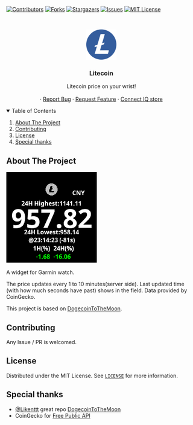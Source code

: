 [![Contributors][contributors-shield]][contributors-url]
[![Forks][forks-shield]][forks-url]
[![Stargazers][stars-shield]][stars-url]
[![Issues][issues-shield]][issues-url]
[![MIT License][license-shield]][license-url]



<!-- PROJECT LOGO -->
<br />
<p align="center">
  <a href="https://github.com/ben-29/LtcPriceTracer">
    <img src="screenshot/litecoin.png" alt="Logo" width="80" height="80">
  </a>

  <h3 align="center">Litecoin</h3>

  <p align="center">
    Litecoin price on your wrist!
    <br />
    <br />
    ·
    <a href="https://github.com/ben-29/LtcPriceTracer/issues">Report Bug</a>
    ·
    <a href="https://github.com/ben-29/LtcPriceTracer/issues">Request Feature</a>
    ·
    <a href="https://apps.garmin.com/en-US/apps/5bf4c236-45f6-47ab-b930-e8e657f5059d">Connect IQ store</a>
  </p>
</p>



<!-- TABLE OF CONTENTS -->
<details open="open">
  <summary>Table of Contents</summary>
  <ol>
    <li>
      <a href="#about-the-project">About The Project</a>
    </li>
    <li><a href="#contributing">Contributing</a></li>
    <li><a href="#license">License</a></li>
    <li><a href="#special-thanks">Special thanks</a></li>

  </ol>
</details>



<!-- ABOUT THE PROJECT -->
## About The Project

[![Demo][product-screenshot]](https://github.com/ben-29/LtcPriceTracer)

A widget for Garmin watch. 

The price updates every 1 to 10 minutes(server side). Last updated time (with how much seconds have past) shows in the field. Data provided by CoinGecko.

This project is based on [DogecoinToTheMoon](https://github.com/Likenttt/DogecoinToTheMoon).



<!-- CONTRIBUTING -->
## Contributing

Any Issue / PR is welcomed.



<!-- LICENSE -->
## License

Distributed under the MIT License. See [`LICENSE`](LICENSE) for more information.


## Special thanks

* [@Likenttt](https://github.com/Likenttt) great repo [DogecoinToTheMoon](https://github.com/Likenttt/DogecoinToTheMoon)
* CoinGecko  for [Free Public API](https://www.coingecko.com/api/documentations/v3#/coins/get_coins_markets)


<!-- MARKDOWN LINKS & IMAGES -->
<!-- https://www.markdownguide.org/basic-syntax/#reference-style-links -->
[contributors-shield]: https://img.shields.io/github/contributors/ben-29/LtcPriceTracer.svg?style=for-the-badge
[contributors-url]: https://github.com/ben-29/LtcPriceTracer/graphs/contributors
[forks-shield]: https://img.shields.io/github/forks/ben-29/LtcPriceTracer.svg?style=for-the-badge
[forks-url]: https://github.com/ben-29/LtcPriceTracer/network/members
[stars-shield]: https://img.shields.io/github/stars/ben-29/LtcPriceTracer.svg?style=for-the-badge
[stars-url]: https://github.com/ben-29/LtcPriceTracer/stargazers
[issues-shield]: https://img.shields.io/github/issues/ben-29/LtcPriceTracer.svg?style=for-the-badge
[issues-url]: https://github.com/ben-29/LtcPriceTracer/issues
[license-shield]: https://img.shields.io/github/license/ben-29/LtcPriceTracer.svg?style=for-the-badge
[license-url]: https://github.com/ben-29/LtcPriceTracer/blob/master/LICENSE.txt
[product-screenshot]: screenshot/litecoin_cny_v2.png
